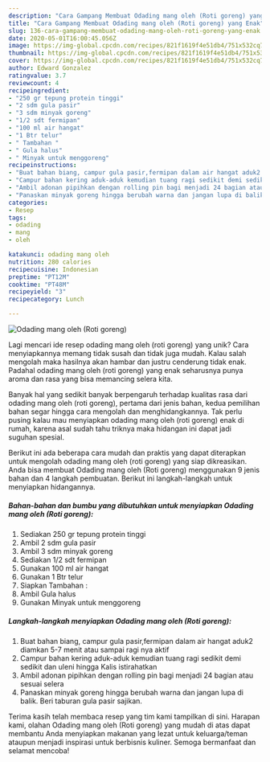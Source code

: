 ```yaml
---
description: "Cara Gampang Membuat Odading mang oleh (Roti goreng) yang Enak"
title: "Cara Gampang Membuat Odading mang oleh (Roti goreng) yang Enak"
slug: 136-cara-gampang-membuat-odading-mang-oleh-roti-goreng-yang-enak
date: 2020-05-01T16:00:45.056Z
image: https://img-global.cpcdn.com/recipes/821f1619f4e51db4/751x532cq70/odading-mang-oleh-roti-goreng-foto-resep-utama.jpg
thumbnail: https://img-global.cpcdn.com/recipes/821f1619f4e51db4/751x532cq70/odading-mang-oleh-roti-goreng-foto-resep-utama.jpg
cover: https://img-global.cpcdn.com/recipes/821f1619f4e51db4/751x532cq70/odading-mang-oleh-roti-goreng-foto-resep-utama.jpg
author: Edward Gonzalez
ratingvalue: 3.7
reviewcount: 4
recipeingredient:
- "250 gr tepung protein tinggi"
- "2 sdm gula pasir"
- "3 sdm minyak goreng"
- "1/2 sdt fermipan"
- "100 ml air hangat"
- "1 Btr telur"
- " Tambahan "
- " Gula halus"
- " Minyak untuk menggoreng"
recipeinstructions:
- "Buat bahan biang, campur gula pasir,fermipan dalam air hangat aduk2 diamkan 5-7 menit atau sampai ragi nya aktif"
- "Campur bahan kering aduk-aduk kemudian tuang ragi sedikit demi sedikit dan uleni hingga Kalis istirahatkan"
- "Ambil adonan pipihkan dengan rolling pin bagi menjadi 24 bagian atau sesuai selera"
- "Panaskan minyak goreng hingga berubah warna dan jangan lupa di balik. Beri taburan gula pasir sajikan."
categories:
- Resep
tags:
- odading
- mang
- oleh

katakunci: odading mang oleh 
nutrition: 280 calories
recipecuisine: Indonesian
preptime: "PT12M"
cooktime: "PT48M"
recipeyield: "3"
recipecategory: Lunch

---
```



![Odading mang oleh (Roti goreng)](https://img-global.cpcdn.com/recipes/821f1619f4e51db4/751x532cq70/odading-mang-oleh-roti-goreng-foto-resep-utama.jpg)

Lagi mencari ide resep odading mang oleh (roti goreng) yang unik? Cara menyiapkannya memang tidak susah dan tidak juga mudah. Kalau salah mengolah maka hasilnya akan hambar dan justru cenderung tidak enak. Padahal odading mang oleh (roti goreng) yang enak seharusnya punya aroma dan rasa yang bisa memancing selera kita.



Banyak hal yang sedikit banyak berpengaruh terhadap kualitas rasa dari odading mang oleh (roti goreng), pertama dari jenis bahan, kedua pemilihan bahan segar hingga cara mengolah dan menghidangkannya. Tak perlu pusing kalau mau menyiapkan odading mang oleh (roti goreng) enak di rumah, karena asal sudah tahu triknya maka hidangan ini dapat jadi suguhan spesial.


Berikut ini ada beberapa cara mudah dan praktis yang dapat diterapkan untuk mengolah odading mang oleh (roti goreng) yang siap dikreasikan. Anda bisa membuat Odading mang oleh (Roti goreng) menggunakan 9 jenis bahan dan 4 langkah pembuatan. Berikut ini langkah-langkah untuk menyiapkan hidangannya.

<!--inarticleads1-->

##### Bahan-bahan dan bumbu yang dibutuhkan untuk menyiapkan Odading mang oleh (Roti goreng):

1. Sediakan 250 gr tepung protein tinggi
1. Ambil 2 sdm gula pasir
1. Ambil 3 sdm minyak goreng
1. Sediakan 1/2 sdt fermipan
1. Gunakan 100 ml air hangat
1. Gunakan 1 Btr telur
1. Siapkan  Tambahan :
1. Ambil  Gula halus
1. Gunakan  Minyak untuk menggoreng




<!--inarticleads2-->

##### Langkah-langkah menyiapkan Odading mang oleh (Roti goreng):

1. Buat bahan biang, campur gula pasir,fermipan dalam air hangat aduk2 diamkan 5-7 menit atau sampai ragi nya aktif
1. Campur bahan kering aduk-aduk kemudian tuang ragi sedikit demi sedikit dan uleni hingga Kalis istirahatkan
1. Ambil adonan pipihkan dengan rolling pin bagi menjadi 24 bagian atau sesuai selera
1. Panaskan minyak goreng hingga berubah warna dan jangan lupa di balik. Beri taburan gula pasir sajikan.




Terima kasih telah membaca resep yang tim kami tampilkan di sini. Harapan kami, olahan Odading mang oleh (Roti goreng) yang mudah di atas dapat membantu Anda menyiapkan makanan yang lezat untuk keluarga/teman ataupun menjadi inspirasi untuk berbisnis kuliner. Semoga bermanfaat dan selamat mencoba!
